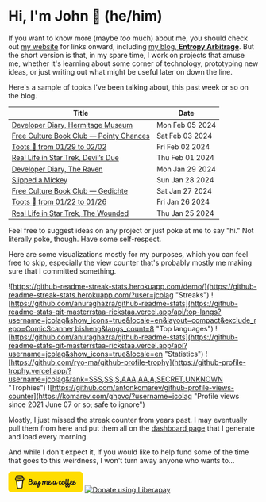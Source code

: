 # Hi, I'm John 👋 (he/him)

If you want to know more (maybe *too* much) about me, you should check out [my website](https://john.colagioia.net/) for links onward, including [my blog, **Entropy Arbitrage**](https://john.colagioia.net/blog).  But the short version is that, in my spare time, I work on projects that amuse me, whether it's learning about some corner of technology, prototyping new ideas, or just writing out what might be useful later on down the line.

Here's a sample of topics I've been talking about, this past week or so on the blog.

|Title|Date|
|-----|-------|
|[Developer Diary, Hermitage Museum](https://john.colagioia.net/blog/2024/02/05/hermitage.html)|Mon Feb 05 2024|
|[Free Culture Book Club — Pointy Chances](https://john.colagioia.net/blog/2024/02/03/pointy-chances.html)|Sat Feb 03 2024|
|[Toots 🦣 from 01/29 to 02/02](https://john.colagioia.net/blog/2024/02/02/week.html)|Fri Feb 02 2024|
|[Real Life in Star Trek, Devil’s Due](https://john.colagioia.net/blog/2024/02/01/devil-s-due.html)|Thu Feb 01 2024|
|[Developer Diary, The Raven](https://john.colagioia.net/blog/2024/01/29/raven.html)|Mon Jan 29 2024|
|[Slipped a Mickey](https://john.colagioia.net/blog/2024/01/28/mouse.html)|Sun Jan 28 2024|
|[Free Culture Book Club — Gedichte](https://john.colagioia.net/blog/2024/01/27/gedichte.html)|Sat Jan 27 2024|
|[Toots 🦣 from 01/22 to 01/26](https://john.colagioia.net/blog/2024/01/26/week.html)|Fri Jan 26 2024|
|[Real Life in Star Trek, The Wounded](https://john.colagioia.net/blog/2024/01/25/wounded.html)|Thu Jan 25 2024|

Feel free to suggest ideas on any project or just poke at me to say "hi." Not literally poke, though. Have some self-respect.

Here are some visualizations mostly for my purposes, which you can feel free to skip, especially the view counter that's probably mostly me making sure that I committed something.

![https://github-readme-streak-stats.herokuapp.com/demo/](https://github-readme-streak-stats.herokuapp.com/?user=jcolag "Streaks")
![https://github.com/anuraghazra/github-readme-stats](https://github-readme-stats-git-masterrstaa-rickstaa.vercel.app/api/top-langs?username=jcolag&show_icons=true&locale=en&layout=compact&exclude_repo=ComicScanner,bisheng&langs_count=8 "Top languages")
![https://github.com/anuraghazra/github-readme-stats](https://github-readme-stats-git-masterrstaa-rickstaa.vercel.app/api?username=jcolag&show_icons=true&locale=en "Statistics")
![https://github.com/ryo-ma/github-profile-trophy](https://github-profile-trophy.vercel.app/?username=jcolag&rank=SSS,SS,S,AAA,AA,A,SECRET,UNKNOWN "Trophies")
![https://github.com/antonkomarev/github-profile-views-counter](https://komarev.com/ghpvc/?username=jcolag "Profile views since 2021 June 07 or so; safe to ignore")

Mostly, I just missed the streak counter from years past.  I may eventually pull them from here and put them all on the [dashboard page](https://github.com/jcolag/dash) that I generate and load every morning.

And while I don't expect it, if you would like to help fund some of the time that goes to this weirdness, I won't turn away anyone who wants to...

[<img src="images/default-yellow.png" alt="Buy Me a Coffee" width="150px"/>](https://www.buymeacoffee.com/jcolag)
<a href="https://liberapay.com/jcolag/donate"><img alt="Donate using Liberapay" src="https://liberapay.com/assets/widgets/donate.svg"></a>
